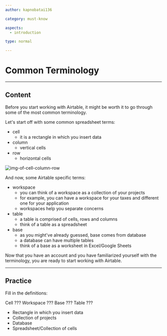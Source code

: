 ```yaml
---
author: kapnobatai136

category: must-know

aspects:
  - introduction

type: normal

---
```


# Common Terminology

---
## Content

Before you start working with Airtable, it might be worth it to go through some of the most common terminology.

Let's start off with some common spreadsheet terms:
- cell
  - it is a rectangle in which you insert data
- column
  - vertical cells
- row
  - horizontal cells

![img-of-cell-column-row](https://img.enkipro.com/aa17ac1fa1221c2726e5e80fac1721ef.png)

And now, some Airtable specific terms:
- workspace
  - you can think of a workspace as a collection of your projects
  - for example, you can have a workspace for your taxes and different one for your application
  - workspaces help you separate concerns
- table
  - a table is comprised of cells, rows and columns
  - think of a table as a spreadsheet
- base
  - as you might've already guessed, base comes from database
  - a database can have multiple tables
  - think of a base as a worksheet in Excel/Google Sheets

Now that you have an account and you have familiarized yourself with the terminology, you are ready to start working with Airtable.

---
## Practice

Fill in the definitions:

Cell       ???
Workspace  ???
Base       ???
Table      ???

* Rectangle in which you insert data
* Collection of projects
* Database
* Spreadsheet/Collection of cells